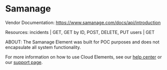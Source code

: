 # Samanage

Vendor Documentation: https://www.samanage.com/docs/api/introduction

Resources: 
incidents | GET, GET by ID, POST, DELETE, PUT
users | GET

ABOUT: The Samanage Element was built for POC purposes and does not encapsulate all system functionality.

For more information on how to use Cloud Elements, see our [help center](https://docs.cloud-elements.com) 
or our [support page](https://support.cloud-elements.com/hc/en-us).
